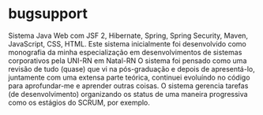 # bugsupport
Sistema Java Web com JSF 2, Hibernate, Spring, Spring Security, Maven, JavaScript, CSS, HTML. Este sistema inicialmente foi desenvolvido como monografia da minha especialização em desenvolvimentos de sistemas corporativos pela UNI-RN em Natal-RN
O sistema foi pensado como uma revisão de tudo (quase) que vi na pós-graduação e depois de apresentá-lo, juntamente com uma extensa parte teórica, continuei evoluíndo no código para aprofundar-me e aprender outras coisas.
O sistema gerencia tarefas (de desenvolvimento) organizando os status de uma maneira progressiva como os estágios do SCRUM, por exemplo.

